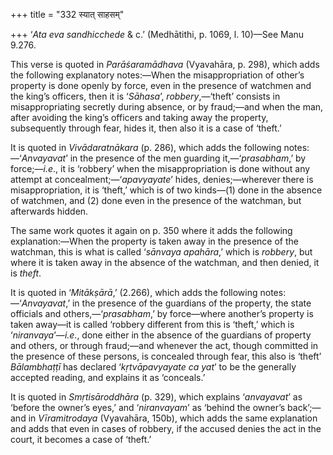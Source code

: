 +++
title = "332 स्यात् साहसम्"

+++
‘*Ata eva sandhicchede* & c.’ (Medhātithi, p. 1069, l. 10)—See Manu
9.276.

This verse is quoted in *Parāśaramādhava* (Vyavahāra, p. 298), which
adds the following explanatory notes:—When the misappropriation of
other’s property is done openly by force, even in the presence of
watchmen and the king’s officers, then it is ‘*Sāhasa*’,
*robbery*,—‘theft’ consists in misappropriating secretly during absence,
or by fraud;—and when the man, after avoiding the king’s officers and
taking away the property, subsequently through fear, hides it, then also
it is a case of ‘theft.’

It is quoted in *Vivādaratnākara* (p. 286), which adds the following
notes:—‘*Anvayavat*’ in the presence of the men guarding
it,—‘*prasabham*,’ by force;—*i.e*., it is ‘robbery’ when the
misappropriation is done without any attempt at
concealment;—‘*apavyayate*’ hides, denies;—wherever there is
misappropriation, it is ‘theft,’ which is of two kinds—(1) done in the
absence of watchmen, and (2) done even in the presence of the watchman,
but afterwards hidden.

The same work quotes it again on p. 350 where it adds the following
explanation:—When the property is taken away in the presence of the
watchman, this is what is called ‘*sānvaya apahāra*,’ which is
*robbery*, but where it is taken away in the absence of the watchman,
and then denied, it is *theft*.

It is quoted in ‘*Mitākṣārā*,’ (2.266), which adds the following
notes:—‘*Anvayavat*,’ in the presence of the guardians of the property,
the state officials and others,—‘*prasabham*,’ by force—where another’s
property is taken away—it is called ‘robbery different from this is
‘theft,’ which is ‘*niranvaya*’—*i.e*., done either in the absence of
the guardians of property and others, or through fraud;—and whenever the
act, though committed in the presence of these persons, is concealed
through fear, this also is ‘theft’ *Bālambhaṭṭī* has declared
‘*kṛtvāpavyayate ca yat*’ to be the generally accepted reading, and
explains it as ‘conceals.’

It is quoted in *Smṛtisāroddhāra* (p. 329), which explains ‘*anvayavat*’
as ‘before the owner’s eyes,’ and ‘*niranvayam*’ as ‘behind the owner’s
back’;—and in *Vīramitrodaya* (Vyavahāra, 150b), which adds the same
explanation and adds that even in cases of robbery, if the accused
denies the act in the court, it becomes a case of ‘theft.’


